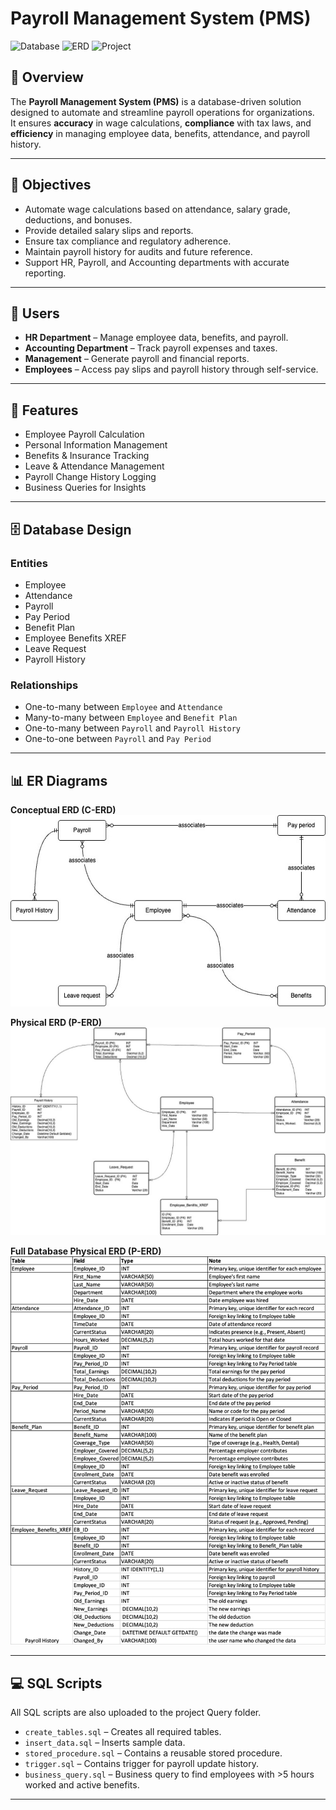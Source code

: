 # Payroll Management System (PMS)

![Database](https://img.shields.io/badge/Database-SQL%20Server-blue)
![ERD](https://img.shields.io/badge/ERD-Diagrams-success)
![Project](https://img.shields.io/badge/Project-University%20Course%20Work-orange)

## 📌 Overview
The **Payroll Management System (PMS)** is a database-driven solution designed to automate and streamline payroll operations for organizations.  
It ensures **accuracy** in wage calculations, **compliance** with tax laws, and **efficiency** in managing employee data, benefits, attendance, and payroll history.

---

## 🎯 Objectives
- Automate wage calculations based on attendance, salary grade, deductions, and bonuses.
- Provide detailed salary slips and reports.
- Ensure tax compliance and regulatory adherence.
- Maintain payroll history for audits and future reference.
- Support HR, Payroll, and Accounting departments with accurate reporting.

---

## 👥 Users
- **HR Department** – Manage employee data, benefits, and payroll.
- **Accounting Department** – Track payroll expenses and taxes.
- **Management** – Generate payroll and financial reports.
- **Employees** – Access pay slips and payroll history through self-service.

---

## 📂 Features
- Employee Payroll Calculation
- Personal Information Management
- Benefits & Insurance Tracking
- Leave & Attendance Management
- Payroll Change History Logging
- Business Queries for Insights

---

## 🗄 Database Design

### **Entities**
- Employee
- Attendance
- Payroll
- Pay Period
- Benefit Plan
- Employee Benefits XREF
- Leave Request
- Payroll History

### **Relationships**
- One-to-many between `Employee` and `Attendance`
- Many-to-many between `Employee` and `Benefit Plan`
- One-to-many between `Payroll` and `Payroll History`
- One-to-one between `Payroll` and `Pay Period`

---

## 📊 ER Diagrams

**Conceptual ERD (C-ERD)**  
<img src="Assets/Conceptual%20Entity%20Relationship%20Diagram%20(C-ERD).jpg" alt="Conceptual ERD" width="600"/>

**Physical ERD (P-ERD)**  
<img src="Assets/Physical%20ERD.jpg" alt="Physical ERD" width="600"/>

**Full Database Physical ERD (P-ERD)**  
<img src="Assets/Picture1.pngFull%20Database%20Physical%20ERD%20(P-ERD).png" alt="Full Database Physical ERD" width="600"/>



---

## 💻 SQL Scripts

All SQL scripts are also uploaded to the project Query folder.

- `create_tables.sql` – Creates all required tables.
- `insert_data.sql` – Inserts sample data.
- `stored_procedure.sql` – Contains a reusable stored procedure.
- `trigger.sql` – Contains trigger for payroll update history.
- `business_query.sql` – Business query to find employees with >5 hours worked and active benefits.

---
